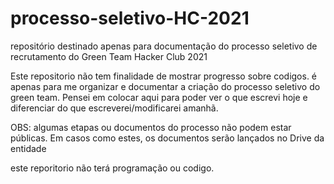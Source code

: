 # processo-seletivo-HC-2021
repositório destinado apenas para documentação do processo seletivo de recrutamento do Green Team Hacker Club 2021


Este repositorio não tem finalidade de mostrar progresso sobre codigos. é apenas para me organizar e documentar a criação do processo seletivo do green team.
Pensei em colocar aqui para poder ver o que escrevi hoje e diferenciar do que escreverei/modificarei amanhã.

OBS: algumas etapas ou documentos do processo não podem estar públicas. Em casos como estes, os documentos serão lançados no Drive da entidade

este reporitorio não terá programação ou codigo.
